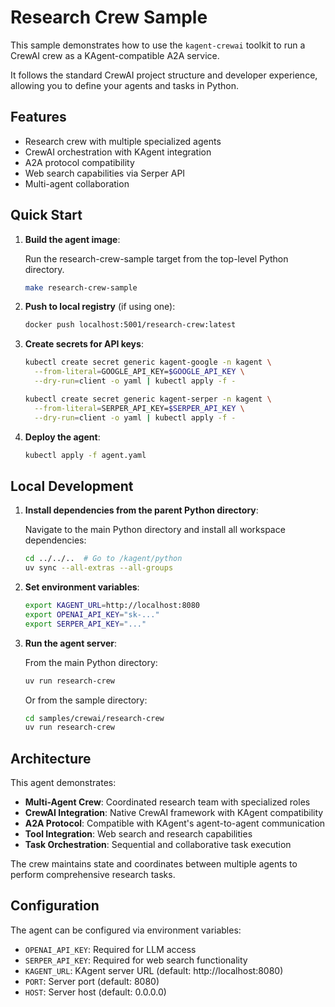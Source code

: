 # Research Crew Sample

This sample demonstrates how to use the `kagent-crewai` toolkit to run a CrewAI crew as a KAgent-compatible A2A service.

It follows the standard CrewAI project structure and developer experience, allowing you to define your agents and tasks in Python.

## Features

- Research crew with multiple specialized agents
- CrewAI orchestration with KAgent integration
- A2A protocol compatibility
- Web search capabilities via Serper API
- Multi-agent collaboration

## Quick Start

1. **Build the agent image**:

   Run the research-crew-sample target from the top-level Python directory.

   ```bash
   make research-crew-sample
   ```

2. **Push to local registry** (if using one):

   ```bash
   docker push localhost:5001/research-crew:latest
   ```

3. **Create secrets for API keys**:

   ```bash
   kubectl create secret generic kagent-google -n kagent \
     --from-literal=GOOGLE_API_KEY=$GOOGLE_API_KEY \
     --dry-run=client -o yaml | kubectl apply -f -
   
   kubectl create secret generic kagent-serper -n kagent \
     --from-literal=SERPER_API_KEY=$SERPER_API_KEY \
     --dry-run=client -o yaml | kubectl apply -f -
   ```

4. **Deploy the agent**:

   ```bash
   kubectl apply -f agent.yaml
   ```

## Local Development

1. **Install dependencies from the parent Python directory**:

   Navigate to the main Python directory and install all workspace dependencies:

   ```bash
   cd ../../..  # Go to /kagent/python
   uv sync --all-extras --all-groups
   ```

2. **Set environment variables**:

   ```bash
   export KAGENT_URL=http://localhost:8080
   export OPENAI_API_KEY="sk-..."
   export SERPER_API_KEY="..."
   ```

3. **Run the agent server**:

   From the main Python directory:

   ```bash
   uv run research-crew
   ```

   Or from the sample directory:

   ```bash
   cd samples/crewai/research-crew
   uv run research-crew
   ```

## Architecture

This agent demonstrates:

- **Multi-Agent Crew**: Coordinated research team with specialized roles
- **CrewAI Integration**: Native CrewAI framework with KAgent compatibility
- **A2A Protocol**: Compatible with KAgent's agent-to-agent communication
- **Tool Integration**: Web search and research capabilities
- **Task Orchestration**: Sequential and collaborative task execution

The crew maintains state and coordinates between multiple agents to perform comprehensive research tasks.

## Configuration

The agent can be configured via environment variables:

- `OPENAI_API_KEY`: Required for LLM access
- `SERPER_API_KEY`: Required for web search functionality  
- `KAGENT_URL`: KAgent server URL (default: http://localhost:8080)
- `PORT`: Server port (default: 8080)
- `HOST`: Server host (default: 0.0.0.0)
